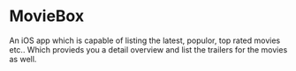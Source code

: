 # MovieBox
An iOS app which is capable of listing the latest, populor, top rated movies etc.. Which provieds you a detail overview and list the trailers for the movies as well.
